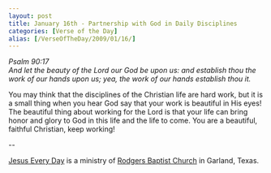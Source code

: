 ```yaml
---
layout: post
title: January 16th - Partnership with God in Daily Disciplines
categories: [Verse of the Day]
alias: [/VerseOfTheDay/2009/01/16/]
---
```


_Psalm 90:17  
And let the beauty of the Lord our God be upon us: and establish
thou the work of our hands upon us; yea, the work of our hands
establish thou it._

You may think that the disciplines of the Christian life are hard
work, but it is a small thing when you hear God say that your work is
beautiful in His eyes! The beautiful thing about working for the Lord
is that your life can bring honor and glory to God in this life and
the life to come. You are a beautiful, faithful Christian, keep
working!

 --

<a href=http://jesuseveryday.net>Jesus Every Day</a> is a ministry of <a href=http://rodgersbaptist.net>Rodgers Baptist Church</a> in Garland, Texas.
